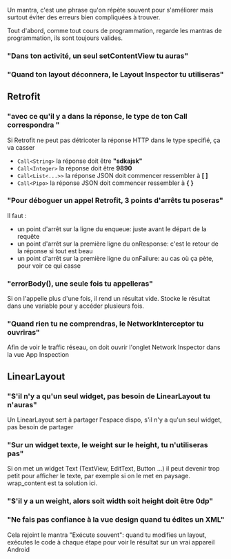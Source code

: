 Un mantra, c'est une phrase qu'on répète souvent pour s'améliorer mais surtout éviter des erreurs bien compliquées à trouver.

Tout d'abord, comme tout cours de programmation, regarde les mantras de programmation, 
ils sont toujours valides.

### "Dans ton activité, un seul setContentView tu auras"

### "Quand ton layout déconnera, le Layout Inspector tu utiliseras"

## Retrofit

### "avec ce qu'il y a dans la réponse, le type de ton Call correspondra "
Si Retrofit ne peut pas détricoter la réponse HTTP dans le type specifié, ça va casser
- ```Call<String>``` la réponse doit être **"sdkajsk"**
- ```Call<Integer>``` la réponse doit être **9890**
- ```Call<List<...>>``` la réponse JSON doit commencer ressembler à **[    ]**
- ```Call<Pipo>``` la réponse JSON doit commencer ressembler à **{    }**

### "Pour déboguer un appel Retrofit, 3 points d'arrêts tu poseras"
Il faut :
- un point d'arrêt sur la ligne du enqueue: juste avant le départ de la requête
- un point d'arrêt sur la première ligne du onResponse: c'est le retour de la réponse si tout est beau
- un point d'arrêt sur la première ligne du onFailure: au cas où ça pète, pour voir ce qui casse

### "errorBody(), une seule fois tu appelleras"

Si on l'appelle plus d'une fois, il rend un résultat vide. Stocke le résultat dans une variable pour
y accéder plusieurs fois.

### "Quand rien tu ne comprendras, le NetworkInterceptor tu ouvriras"

Afin de voir le traffic réseau, on doit ouvrir l'onglet Network Inspector dans la vue App Inspection

## LinearLayout

### "S'il n'y a qu'un seul widget, pas besoin de LinearLayout tu n'auras"
Un LinearLayout sert à partager l'espace dispo, s'il n'y a qu'un seul widget, pas besoin de partager

### "Sur un widget texte, le weight sur le height, tu n'utiliseras pas"

Si on met un widget Text (TextView, EditText, Button ...) il peut devenir trop petit pour afficher le texte, 
par exemple si on le met en paysage. wrap_content est ta solution ici.

### "S'il y a un weight, alors soit width soit height doit être 0dp"

### "Ne fais pas confiance à la vue design quand tu édites un XML"
Cela rejoint le mantra "Exécute souvent": quand tu modifies un layout, exécutes le code à chaque étape
pour voir le résultat sur un vrai appareil Android




